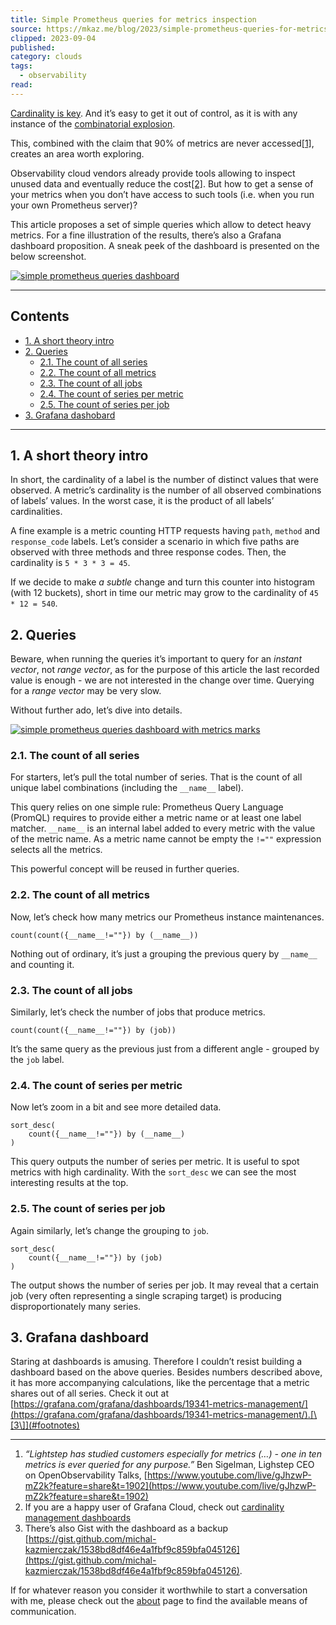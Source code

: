 ```yaml
---
title: Simple Prometheus queries for metrics inspection
source: https://mkaz.me/blog/2023/simple-prometheus-queries-for-metrics-inspection/
clipped: 2023-09-04
published: 
category: clouds
tags:
  - observability
read:
---
```


[Cardinality is key](https://www.robustperception.io/cardinality-is-key/). And it’s easy to get it out of control, as it is with any instance of the [combinatorial explosion](https://en.wikipedia.org/wiki/Combinatorial_explosion#Computing).

This, combined with the claim that 90% of metrics are never accessed[\[1\]](#footnotes), creates an area worth exploring.

Observability cloud vendors already provide tools allowing to inspect unused data and eventually reduce the cost[\[2\]](#footnotes). But how to get a sense of your metrics when you don’t have access to such tools (i.e. when you run your own Prometheus server)?

This article proposes a set of simple queries which allow to detect heavy metrics. For a fine illustration of the results, there’s also a Grafana dashboard proposition. A sneak peek of the dashboard is presented on the below screenshot.

[![simple prometheus queries dashboard](https://mkaz.me/assets/img/simple_prometheus_queries_dashboard.png)](https://mkaz.me/assets/img/simple_prometheus_queries_dashboard.png)

---

## Contents

-   [1\. A short theory intro](#a-short-theory-intro)
-   [2\. Queries](#2-queries)
    -   [2.1. The count of all series](#21-the-count-of-all-series)
    -   [2.2. The count of all metrics](#22-the-count-of-all-metrics)
    -   [2.3. The count of all jobs](#23-the-count-of-all-jobs)
    -   [2.4. The count of series per metric](#24-the-count-of-series-per-metric)
    -   [2.5. The count of series per job](#25-the-count-of-series-per-job)
-   [3\. Grafana dashobard](#3-grafana-dashboard)

---

## 1\. A short theory intro

In short, the cardinality of a label is the number of distinct values that were observed. A metric’s cardinality is the number of all observed combinations of labels’ values. In the worst case, it is the product of all labels’ cardinalities.

A fine example is a metric counting HTTP requests having `path`, `method` and `response_code` labels. Let’s consider a scenario in which five paths are observed with three methods and three response codes. Then, the cardinality is `5 * 3 * 3 = 45`.

If we decide to make *a subtle* change and turn this counter into histogram (with 12 buckets), short in time our metric may grow to the cardinality of `45 * 12 = 540`.

## 2\. Queries

Beware, when running the queries it’s important to query for an *instant vector*, not *range vector*, as for the purpose of this article the last recorded value is enough - we are not interested in the change over time. Querying for a *range vector* may be very slow.

Without further ado, let’s dive into details.

[![simple prometheus queries dashboard with metrics marks](https://mkaz.me/assets/img/simple_prometheus_queries_dashboard_with_marks.png)](https://mkaz.me/assets/img/simple_prometheus_queries_dashboard_with_marks.png)

### 2.1. The count of all series

For starters, let’s pull the total number of series. That is the count of all unique label combinations (including the `__name__` label).

This query relies on one simple rule: Prometheus Query Language (PromQL) requires to provide either a metric name or at least one label matcher. `__name__` is an internal label added to every metric with the value of the metric name. As a metric name cannot be empty the `!=""` expression selects all the metrics.

This powerful concept will be reused in further queries.

### 2.2. The count of all metrics

Now, let’s check how many metrics our Prometheus instance maintenances.

```
count(count({__name__!=""}) by (__name__))
```

Nothing out of ordinary, it’s just a grouping the previous query by `__name__` and counting it.

### 2.3. The count of all jobs

Similarly, let’s check the number of jobs that produce metrics.

```
count(count({__name__!=""}) by (job))
```

It’s the same query as the previous just from a different angle - grouped by the `job` label.

### 2.4. The count of series per metric

Now let’s zoom in a bit and see more detailed data.

```
sort_desc(
    count({__name__!=""}) by (__name__)
)
```

This query outputs the number of series per metric. It is useful to spot metrics with high cardinality. With the `sort_desc` we can see the most interesting results at the top.

### 2.5. The count of series per job

Again similarly, let’s change the grouping to `job`.

```
sort_desc(
    count({__name__!=""}) by (job)
)
```

The output shows the number of series per job. It may reveal that a certain job (very often representing a single scraping target) is producing disproportionately many series.

## 3\. Grafana dashboard

Staring at dashboards is amusing. Therefore I couldn’t resist building a dashboard based on the above queries. Besides numbers described above, it has more accompanying calculations, like the percentage that a metric shares out of all series. Check it out at [https://grafana.com/grafana/dashboards/19341-metrics-management/](https://grafana.com/grafana/dashboards/19341-metrics-management/).[\[3\]](#footnotes)

---

1.  *“Lightstep has studied customers especially for metrics (…) - one in ten metrics is ever queried for any purpose.”* Ben Sigelman, Lighstep CEO on OpenObservability Talks, [https://www.youtube.com/live/gJhzwP-mZ2k?feature=share&t=1902](https://www.youtube.com/live/gJhzwP-mZ2k?feature=share&t=1902)
2.  If you are a happy user of Grafana Cloud, check out [cardinality management dashboards](https://grafana.com/docs/grafana-cloud/account-management/billing-and-usage/control-prometheus-metrics-usage/cardinality-management/)
3.  There’s also Gist with the dashboard as a backup [https://gist.github.com/michal-kazmierczak/1538bd8df46e4a1fbf9c859bfa045126](https://gist.github.com/michal-kazmierczak/1538bd8df46e4a1fbf9c859bfa045126).

If for whatever reason you consider it worthwhile to start a conversation with me, please check out the [about](https://mkaz.me/) page to find the available means of communication.